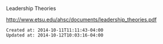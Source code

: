 
Leadership Theories

<http://www.etsu.edu/ahsc/documents/leadership_theories.pdf>

    Created at: 2014-10-11T11:11:43-04:00
    Updated at: 2014-10-12T10:03:16-04:00

